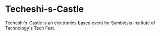 # Techeshi-s-Castle
Techeshi's-Castle is an electronics based event for Symbiosis Institute of Technology's Tech Fest.
